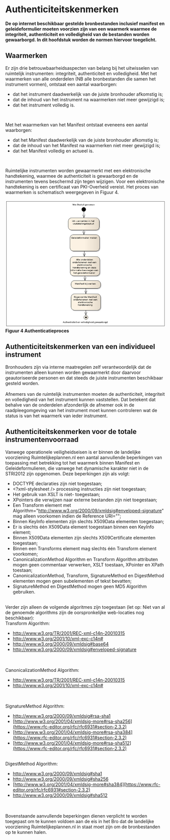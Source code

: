 # Authenticiteitskenmerken
**De op internet beschikbaar gestelde bronbestanden inclusief manifest en
geleideformulier moeten voorzien zijn van een waarmerk waarmee de integriteit,
authenticiteit en volledigheid van de bestanden worden gewaarborgd. In dit
hoofdstuk worden de normen hiervoor toegelicht.**

## Waarmerken
Er zijn drie betrouwbaarheidsaspecten van belang bij het uitwisselen van
ruimtelijk instrumenten: integriteit, authenticiteit en volledigheid. Met het
waarmerken van alle onderdelen (NB alle bronbestanden die samen het instrument
vormen), ontstaat een aantal waarborgen:  
<ul><li>dat het instrument daadwerkelijk van de juiste bronhouder afkomstig is;</li>
<li>dat de inhoud van het instrument na waarmerken niet meer gewijzigd is;</li>
<li>dat het instrument volledig is.</li>
</ul></br>

Met het waarmerken van het Manifest ontstaat eveneens een aantal waarborgen: 
<ul><li>dat het Manifest daadwerkelijk van de juiste bronhouder afkomstig is;</li>
<li>dat de inhoud van het Manifest na waarmerken niet meer gewijzigd is;</li>
<li>dat het Manifest volledig en actueel is.</li>
</ul></br>

Ruimtelijke instrumenten worden gewaarmerkt met een elektronische handtekening,
waarmee de authenticiteit is gewaarborgd en de instrumenten tevens beschermd
zijn tegen wijzigen. Voor een elektronische handtekening is een certificaat van
PKI-Overheid vereist. Het proces van waarmerken is schematisch weergegeven in
Figuur 4.
</br></br>
![](media/2dabfdb5f0a4454372e04907ee725956.png)  
**Figuur 4 Authenticatieproces**

## Authenticiteitskenmerken van een individueel instrument

Bronhouders zijn via interne maatregelen zelf verantwoordelijk dat de
instrumenten alleen kunnen worden gewaarmerkt door daarvoor geautoriseerde
personen en dat steeds de juiste instrumenten beschikbaar gesteld worden.
<br/><br/>
Afnemers van de ruimtelijk instrumenten moeten de authenticiteit, integriteit en
volledigheid van het instrument kunnen vaststellen. Dat betekent dat behalve van
de onderdelen afzonderlijk de afnemer ook in de raadpleegomgeving van het
instrument moet kunnen controleren wat de status is van het waarmerk van ieder
instrument.

## Authenticiteitskenmerken voor de totale instrumentenvoorraad

Vanwege operationele veiligheidseisen is er binnen de landelijke voorziening Ruimtelijkeplannen.nl
een aantal aanvullende beperkingen van toepassing met betrekking tot het
waarmerk binnen Manifest en Geleideformulieren, die vanwege het dynamische
karakter niet in de STRI2012 zijn opgenomen. Deze beperkingen zijn als volgt:</br> 
-   DOCTYPE declaraties zijn niet toegestaan;
-   \<?xml-stylesheet /\> processing instructies zijn niet toegestaan;
-   Het gebruik van XSLT is niet- toegestaan;
-   XPointers die verwijzen naar externe bestanden zijn niet toegestaan;
-   Een Transform element met
    Algorithm="http://www.w3.org/2000/09/xmldsig#enveloped-signature" mag
    alleen voorkomen indien de Reference URI="";
-   Binnen KeyInfo elementen zijn slechts X509Data elementen toegestaan;
-   Er is slechts één X509Data element toegestaan binnen een KeyInfo element;
-   Binnen X509Data elementen zijn slechts X509Certificate elementen toegestaan;
-   Binnen een Transforms element mag slechts één Transform element voorkomen;
-   CanonicalizationMethod Algorithm en Transform Algorithm attributen mogen
    geen commentaar verwerken, XSLT toestaan, XPointer en XPath toestaan;
-   CanonicalizationMethod, Transform, SignatureMethod en DigestMethod elementen
    mogen geen subelementen of tekst bevatten;
-   SignatureMethod en DigestMethod mogen geen MD5 Algorithm gebruiken. 
</br></br>

Verder zijn alleen de volgende algoritmes zijn toegestaan (let op: Niet van al de genoemde algorithms zijn de oorspronkelijke web-locaties nog beschikbaar):  
Transform Algorithm:  
-   http://www.w3.org/TR/2001/REC-xml-c14n-20010315
-   http://www.w3.org/2001/10/xml-exc-c14n#
-   http://www.w3.org/2000/09/xmldsig#base64
-   http://www.w3.org/2000/09/xmldsig#enveloped-signature  
</br></br>

CanonicalizationMethod Algorithm:  
-   http://www.w3.org/TR/2001/REC-xml-c14n-20010315
-   http://www.w3.org/2001/10/xml-exc-c14n#  
</br></br>

SignatureMethod Algorithm:  
-   http://www.w3.org/2000/09/xmldsig#rsa-sha1
-   [http://www.w3.org/2001/04/xmldsig-more#rsa-sha256](https://www.rfc-editor.org/rfc/rfc6931#section-2.3.2)
-   [http://www.w3.org/2001/04/xmldsig-more#rsa-sha384](https://www.rfc-editor.org/rfc/rfc6931#section-2.3.2)
-   [http://www.w3.org/2001/04/xmldsig-more#rsa-sha512](https://www.rfc-editor.org/rfc/rfc6931#section-2.3.2)
</br></br>

DigestMethod Algorithm:  
-   http://www.w3.org/2000/09/xmldsig#sha1
-   http://www.w3.org/2000/09/xmldsig#sha256
-   [http://www.w3.org/2001/04/xmldsig-more#sha384](https://www.rfc-editor.org/rfc/rfc6931#section-2.3.2)
-   http://www.w3.org/2000/09/xmldsig#sha512  
</br></br>

Bovenstaande aanvullende beperkingen dienen verplicht te worden toegepast om te
kunnen voldoen aan de eis in het Bro dat de landelijke voorziening Ruimtelijkeplannen.nl in staat moet
zijn om de bronbestanden op te kunnen halen.
